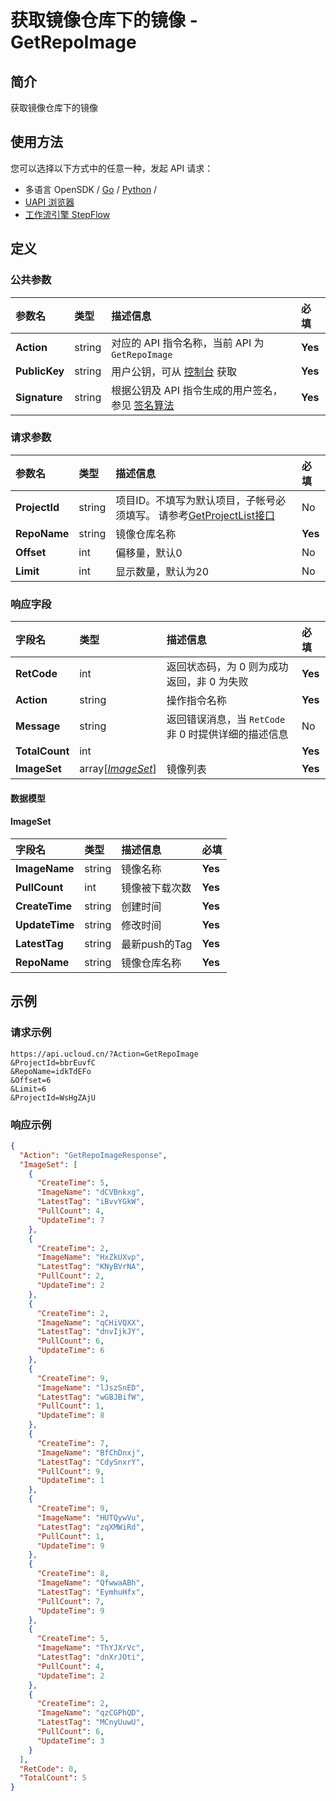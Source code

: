 # 获取镜像仓库下的镜像 - GetRepoImage

## 简介

获取镜像仓库下的镜像






## 使用方法

您可以选择以下方式中的任意一种，发起 API 请求：
- 多语言 OpenSDK / [Go](https://github.com/ucloud/ucloud-sdk-go) / [Python](https://github.com/ucloud/ucloud-sdk-python3) /
- [UAPI 浏览器](https://console.ucloud.cn/uapi/detail?id=GetRepoImage)
- [工作流引擎 StepFlow](https://console.ucloud.cn/stepflow/manage/)


## 定义

### 公共参数

| 参数名 | 类型 | 描述信息 | 必填 |
|:---|:---|:---|:---|
| **Action**     | string  | 对应的 API 指令名称，当前 API 为 `GetRepoImage`                        | **Yes** |
| **PublicKey**  | string  | 用户公钥，可从 [控制台](https://console.ucloud.cn/uapi/apikey) 获取                                             | **Yes** |
| **Signature**  | string  | 根据公钥及 API 指令生成的用户签名，参见 [签名算法](api/summary/signature.md)  | **Yes** |

### 请求参数

| 参数名 | 类型 | 描述信息 | 必填 |
|:---|:---|:---|:---|
| **ProjectId** | string | 项目ID。不填写为默认项目，子帐号必须填写。 请参考[GetProjectList接口](api/summary/get_project_list) |No|
| **RepoName** | string | 镜像仓库名称 |**Yes**|
| **Offset** | int | 偏移量，默认0 |No|
| **Limit** | int | 显示数量，默认为20 |No|

### 响应字段

| 字段名 | 类型 | 描述信息 | 必填 |
|:---|:---|:---|:---|
| **RetCode** | int | 返回状态码，为 0 则为成功返回，非 0 为失败 |**Yes**|
| **Action** | string | 操作指令名称 |**Yes**|
| **Message** | string | 返回错误消息，当 `RetCode` 非 0 时提供详细的描述信息 |No|
| **TotalCount** | int |  |**Yes**|
| **ImageSet** | array[[*ImageSet*](#ImageSet)] | 镜像列表 |**Yes**|

#### 数据模型


#### ImageSet

| 字段名 | 类型 | 描述信息 | 必填 |
|:---|:---|:---|:---|
| **ImageName** | string | 镜像名称 |**Yes**|
| **PullCount** | int | 镜像被下载次数 |**Yes**|
| **CreateTime** | string | 创建时间 |**Yes**|
| **UpdateTime** | string | 修改时间 |**Yes**|
| **LatestTag** | string | 最新push的Tag |**Yes**|
| **RepoName** | string | 镜像仓库名称 |**Yes**|

## 示例

### 请求示例
    
```
https://api.ucloud.cn/?Action=GetRepoImage
&ProjectId=bbrEuvfC
&RepoName=idkTdEFo
&Offset=6
&Limit=6
&ProjectId=WsHgZAjU
```

### 响应示例
    
```json
{
  "Action": "GetRepoImageResponse",
  "ImageSet": [
    {
      "CreateTime": 5,
      "ImageName": "dCVBnkxg",
      "LatestTag": "iBvvYGkW",
      "PullCount": 4,
      "UpdateTime": 7
    },
    {
      "CreateTime": 2,
      "ImageName": "HxZkUXvp",
      "LatestTag": "KNyBVrNA",
      "PullCount": 2,
      "UpdateTime": 2
    },
    {
      "CreateTime": 2,
      "ImageName": "qCHiVQXX",
      "LatestTag": "dnvIjkJY",
      "PullCount": 6,
      "UpdateTime": 6
    },
    {
      "CreateTime": 9,
      "ImageName": "lJszSnED",
      "LatestTag": "wGBJBifW",
      "PullCount": 1,
      "UpdateTime": 8
    },
    {
      "CreateTime": 7,
      "ImageName": "BfChDnxj",
      "LatestTag": "CdySnxrY",
      "PullCount": 9,
      "UpdateTime": 1
    },
    {
      "CreateTime": 9,
      "ImageName": "HUTQywVu",
      "LatestTag": "zqXMWiRd",
      "PullCount": 1,
      "UpdateTime": 9
    },
    {
      "CreateTime": 8,
      "ImageName": "QfwwaABh",
      "LatestTag": "EymhuHfx",
      "PullCount": 7,
      "UpdateTime": 9
    },
    {
      "CreateTime": 5,
      "ImageName": "ThYJXrVc",
      "LatestTag": "dnXrJOti",
      "PullCount": 4,
      "UpdateTime": 2
    },
    {
      "CreateTime": 2,
      "ImageName": "qzCGPhQD",
      "LatestTag": "MCnyUuwU",
      "PullCount": 6,
      "UpdateTime": 3
    }
  ],
  "RetCode": 0,
  "TotalCount": 5
}
```





